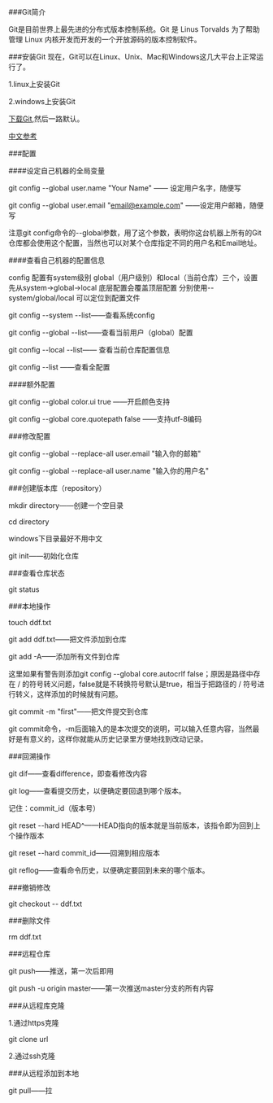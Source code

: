 ###Git简介

Git是目前世界上最先进的分布式版本控制系统。Git 是 Linus Torvalds 为了帮助管理 Linux 内核开发而开发的一个开放源码的版本控制软件。

###安装Git
现在，Git可以在Linux、Unix、Mac和Windows这几大平台上正常运行了。

1.linux上安装Git

2.windows上安装Git

[下载Git](https://git-scm.com/download/),然后一路默认。

[中文参考]()

###配置

####设定自己机器的全局变量

 git config --global user.name "Your Name" —— 设定用户名字，随便写
 
 git config --global user.email "email@example.com" ——设定用户邮箱，随便写
 
注意git config命令的--global参数，用了这个参数，表明你这台机器上所有的Git仓库都会使用这个配置，当然也可以对某个仓库指定不同的用户名和Email地址。

####查看自己机器的配置信息

config 配置有system级别 global（用户级别）和local（当前仓库）三个，设置先从system->global->local  底层配置会覆盖顶层配置 分别使用--system/global/local 可以定位到配置文件

git config --system --list——查看系统config

git config --global  --list——查看当前用户（global）配置

git config --local  --list—— 查看当前仓库配置信息

git config --list ——查看全配置

####额外配置

git config --global color.ui true ——开启颜色支持

git config --global core.quotepath false ——支持utf-8编码

###修改配置

git config --global --replace-all user.email "输入你的邮箱" 

git config --global --replace-all user.name "输入你的用户名"

###创建版本库（repository）

mkdir directory——创建一个空目录

cd directory

windows下目录最好不用中文

git init——初始化仓库

###查看仓库状态

git status

###本地操作

touch ddf.txt

git add ddf.txt——把文件添加到仓库

git add -A——添加所有文件到仓库

这里如果有警告则添加git config --global core.autocrlf false；原因是路径中存在 / 的符号转义问题，false就是不转换符号默认是true，相当于把路径的 / 符号进行转义，这样添加的时候就有问题。

git commit -m "first"——把文件提交到仓库

git commit命令，-m后面输入的是本次提交的说明，可以输入任意内容，当然最好是有意义的，这样你就能从历史记录里方便地找到改动记录。

###回溯操作

git dif——查看difference，即查看修改内容

git log——查看提交历史，以便确定要回退到哪个版本。

记住：commit_id（版本号）

git reset --hard HEAD^——HEAD指向的版本就是当前版本，该指令即为回到上个操作版本

git reset --hard commit_id——回溯到相应版本

git reflog——查看命令历史，以便确定要回到未来的哪个版本。

###撤销修改

 git checkout -- ddf.txt
 
###删除文件

 rm ddf.txt
 
###远程仓库

git push——推送，第一次后即用

git push  -u origin master——第一次推送master分支的所有内容

###从远程库克隆

1.通过https克隆

git clone url

2.通过ssh克隆

###从远程添加到本地

 git pull——拉
